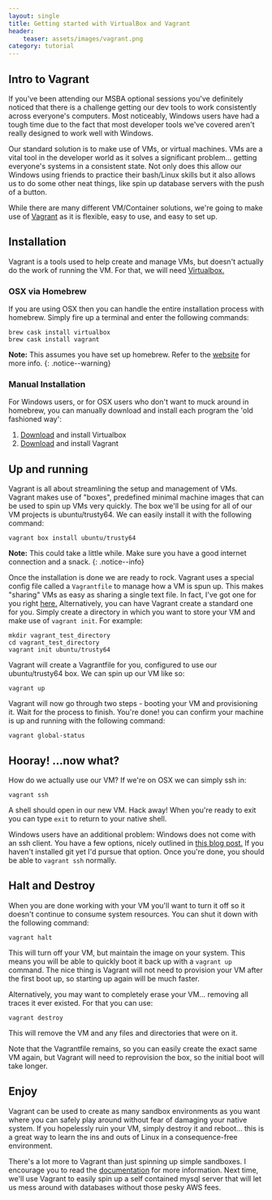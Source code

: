 ```yaml
---
layout: single
title: Getting started with VirtualBox and Vagrant
header:
    teaser: assets/images/vagrant.png
category: tutorial
---
```


## Intro to Vagrant

If you've been attending our MSBA optional sessions you've definitely noticed that there is a challenge getting our dev tools to work consistently across everyone's computers. Most noticeably, Windows users have had a tough time due to the fact that most developer tools we've covered aren't really designed to work well with Windows.

Our standard solution is to make use of VMs, or virtual machines. VMs are a vital tool in the developer world as it solves a significant problem... getting everyone's systems in a consistent state. Not only does this allow our Windows using friends to practice their bash/Linux skills but it also allows us to do some other neat things, like spin up database servers with the push of a button.

While there are many different VM/Container solutions, we're going to make use of [Vagrant](https://www.vagrantup.com/) as it is flexible, easy to use, and easy to set up.

## Installation

Vagrant is a tools used to help create and manage VMs, but doesn't actually do the work of running the VM. For that, we will need [Virtualbox.](https://www.virtualbox.org/wiki/VirtualBox)


### OSX via Homebrew

If you are using OSX then you can handle the entire installation process with homebrew. Simply fire up a terminal and enter the following commands:

```
brew cask install virtualbox
brew cask install vagrant
```

**Note:** This assumes you have set up homebrew. Refer to the [website](https://brew.sh/) for more info.
{: .notice--warning}

### Manual Installation

For Windows users, or for OSX users who don't want to muck around in homebrew, you can manually download and install each program the 'old fashioned way':

1. [Download](https://www.virtualbox.org/wiki/Downloads) and install Virtualbox
2. [Download](https://www.vagrantup.com/downloads.html) and install Vagrant

## Up and running

Vagrant is all about streamlining the setup and management of VMs. Vagrant makes use of "boxes", predefined minimal machine images that can be used to spin up VMs very quickly. The box we'll be using for all of our VM projects is ubuntu/trusty64. We can easily install it with the following command:

```
vagrant box install ubuntu/trusty64
```

**Note:** This could take a little while. Make sure you have a good internet connection and a snack.
{: .notice--info}

Once the installation is done we are ready to rock. Vagrant uses a special config file called a `Vagrantfile` to manage how a VM is spun up. This makes "sharing" VMs as easy as sharing a single text file. In fact, I've got one for you right [here.](https://github.com/JCPistell/msba_vagrantfile) Alternatively, you can have Vagrant create a standard one for you. Simply create a directory in which you want to store your VM and make use of `vagrant init`. For example:

```
mkdir vagrant_test_directory
cd vagrant_test_directory
vagrant init ubuntu/trusty64
```

Vagrant will create a Vagrantfile for you, configured to use our ubuntu/trusty64 box. We can spin up our VM like so:

```
vagrant up
```

Vagrant will now go through two steps - booting your VM and provisioning it. Wait for the process to finish. You're done! you can confirm your machine is up and running with the following command:

```
vagrant global-status
```

## Hooray! ...now what?

How do we actually use our VM? If we're on OSX we can simply ssh in:

```
vagrant ssh
```

A shell should open in our new VM. Hack away! When you're ready to exit you can type `exit` to return to your native shell.

Windows users have an additional problem: Windows does not come with an ssh client. You have a few options, nicely outlined in [this blog post.](http://tech.osteel.me/posts/2015/01/25/how-to-use-vagrant-on-windows.html) If you haven't installed git yet I'd pursue that option. Once you're done, you should be able to `vagrant ssh` normally.

## Halt and Destroy

When you are done working with your VM you'll want to turn it off so it doesn't continue to consume system resources. You can shut it down with the following command:

```
vagrant halt
```

This will turn off your VM, but maintain the image on your system. This means you will be able to quickly boot it back up with a `vagrant up` command. The nice thing is Vagrant will not need to provision your VM after the first boot up, so starting up again will be much faster.

Alternatively, you may want to completely erase your VM... removing all traces it ever existed. For that you can use:

```
vagrant destroy
```

This will remove the VM and any files and directories that were on it.

Note that the Vagrantfile remains, so you can easily create the exact same VM again, but Vagrant will need to reprovision the box, so the initial boot will take longer.

## Enjoy

Vagrant can be used to create as many sandbox environments as you want where you can safely play around without fear of damaging your native system. If you hopelessly ruin your VM, simply destroy it and reboot... this is a great way to learn the ins and outs of Linux in a consequence-free environment.

There's a lot more to Vagrant than just spinning up simple sandboxes. I encourage you to read the [documentation](https://www.vagrantup.com/docs/index.html) for more information. Next time, we'll use Vagrant to easily spin up a self contained mysql server that will let us mess around with databases without those pesky AWS fees.